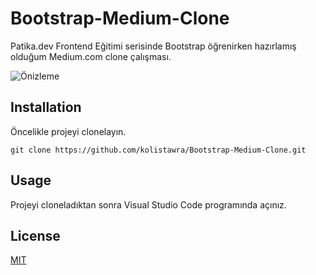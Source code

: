 # Bootstrap-Medium-Clone
Patika.dev Frontend Eğitimi serisinde Bootstrap öğrenirken hazırlamış olduğum Medium.com clone çalışması.

![Önizleme](https://i.hizliresim.com/f53daoz.png)

## Installation
Öncelikle projeyi clonelayın.
````
git clone https://github.com/kolistawra/Bootstrap-Medium-Clone.git
````

## Usage
Projeyi cloneladıktan sonra Visual Studio Code programında açınız.

## License
[MIT](https://choosealicense.com/licenses/mit)